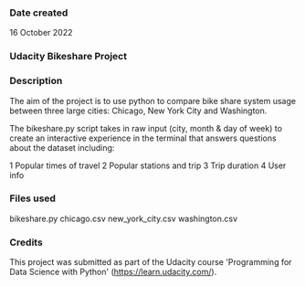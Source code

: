 ### Date created
16 October 2022

### Udacity Bikeshare Project

### Description

The aim of the project is to use python to compare bike share system usage between three large cities: Chicago, New York City and Washington.

The bikeshare.py script takes in raw input (city, month & day of week) to create an interactive experience in the terminal that answers questions about the dataset including:

1 Popular times of travel
2 Popular stations and trip
3 Trip duration
4 User info


### Files used
bikeshare.py
chicago.csv
new_york_city.csv
washington.csv

### Credits
This project was submitted as part of the Udacity course 'Programming for Data Science with Python' (https://learn.udacity.com/).
